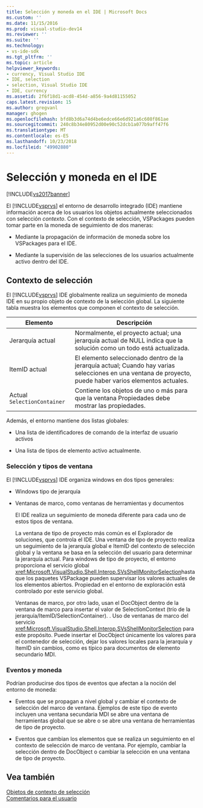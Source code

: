 ```yaml
---
title: Selección y moneda en el IDE | Microsoft Docs
ms.custom: ''
ms.date: 11/15/2016
ms.prod: visual-studio-dev14
ms.reviewer: ''
ms.suite: ''
ms.technology:
- vs-ide-sdk
ms.tgt_pltfrm: ''
ms.topic: article
helpviewer_keywords:
- currency, Visual Studio IDE
- IDE, selection
- selection, Visual Studio IDE
- IDE, currency
ms.assetid: 2f6f18d1-acd8-454d-a856-9a4d81155052
caps.latest.revision: 15
ms.author: gregvanl
manager: ghogen
ms.openlocfilehash: bfd8b3d6a74d4be6edce66e6d921a6c608f861ae
ms.sourcegitcommit: 240c8b34e80952d00e90c52dcb1a077b9aff47f6
ms.translationtype: MT
ms.contentlocale: es-ES
ms.lasthandoff: 10/23/2018
ms.locfileid: "49902880"
---
```

# <a name="selection-and-currency-in-the-ide"></a>Selección y moneda en el IDE
[!INCLUDE[vs2017banner](../../includes/vs2017banner.md)]

El [!INCLUDE[vsprvs](../../includes/vsprvs-md.md)] el entorno de desarrollo integrado (IDE) mantiene información acerca de los usuarios los objetos actualmente seleccionados con selección *contexto*. Con el contexto de selección, VSPackages pueden tomar parte en la moneda de seguimiento de dos maneras:  
  
-   Mediante la propagación de información de moneda sobre los VSPackages para el IDE.  
  
-   Mediante la supervisión de las selecciones de los usuarios actualmente activo dentro del IDE.  
  
## <a name="selection-context"></a>Contexto de selección  
 El [!INCLUDE[vsprvs](../../includes/vsprvs-md.md)] IDE globalmente realiza un seguimiento de moneda IDE en su propio objeto de contexto de la selección global. La siguiente tabla muestra los elementos que componen el contexto de selección.  
  
|Elemento|Descripción|  
|-------------|-----------------|  
|Jerarquía actual|Normalmente, el proyecto actual; una jerarquía actual de NULL indica que la solución como un todo está actualizada.|  
|ItemID actual|El elemento seleccionado dentro de la jerarquía actual; Cuando hay varias selecciones en una ventana de proyecto, puede haber varios elementos actuales.|  
|Actual `SelectionContainer`|Contiene los objetos de uno o más para que la ventana Propiedades debe mostrar las propiedades.|  
  
 Además, el entorno mantiene dos listas globales:  
  
-   Una lista de identificadores de comando de la interfaz de usuario activos  
  
-   Una lista de tipos de elemento activo actualmente.  
  
### <a name="window-types-and-selection"></a>Selección y tipos de ventana  
 El [!INCLUDE[vsprvs](../../includes/vsprvs-md.md)] IDE organiza windows en dos tipos generales:  
  
- Windows tipo de jerarquía  
  
- Ventanas de marco, como ventanas de herramientas y documentos  
  
  El IDE realiza un seguimiento de moneda diferente para cada uno de estos tipos de ventana.  
  
  La ventana de tipo de proyecto más común es el Explorador de soluciones, que controla el IDE. Una ventana de tipo de proyecto realiza un seguimiento de la jerarquía global e ItemID del contexto de selección global y la ventana se basa en la selección del usuario para determinar la jerarquía actual. Para windows de tipo de proyecto, el entorno proporciona el servicio global <xref:Microsoft.VisualStudio.Shell.Interop.SVsShellMonitorSelection>hasta que los paquetes VSPackage pueden supervisar los valores actuales de los elementos abiertos. Propiedad en el entorno de exploración está controlado por este servicio global.  
  
  Ventanas de marco, por otro lado, usan el DocObject dentro de la ventana de marco para insertar el valor de SelectionContext (trío de la jerarquía/ItemID/SelectionContainer). . Uso de ventanas de marco del servicio <xref:Microsoft.VisualStudio.Shell.Interop.SVsShellMonitorSelection> para este propósito. Puede insertar el DocObject únicamente los valores para el contenedor de selección, dejar los valores locales para la jerarquía y ItemID sin cambios, como es típico para documentos de elemento secundario MDI.  
  
### <a name="events-and-currency"></a>Eventos y moneda  
 Podrían producirse dos tipos de eventos que afectan a la noción del entorno de moneda:  
  
-   Eventos que se propagan a nivel global y cambiar el contexto de selección del marco de ventana. Ejemplos de este tipo de evento incluyen una ventana secundaria MDI se abre una ventana de herramientas global que se abre o se abre una ventana de herramientas de tipo de proyecto.  
  
-   Eventos que cambian los elementos que se realiza un seguimiento en el contexto de selección de marco de ventana. Por ejemplo, cambiar la selección dentro de DocObject o cambiar la selección en una ventana de tipo de proyecto.  
  
## <a name="see-also"></a>Vea también  
 [Objetos de contexto de selección](../../extensibility/internals/selection-context-objects.md)   
 [Comentarios para el usuario](../../extensibility/internals/feedback-to-the-user.md)

